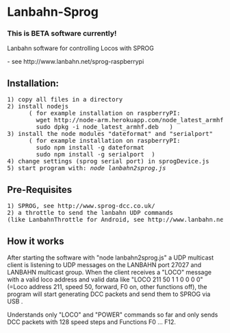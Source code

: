 Lanbahn-Sprog
=============

<h3>This is BETA software currently!</h3>

<p>Lanbahn software for controlling Locos with SPROG </p>
<p> - see http://www.lanbahn.net/sprog-raspberrypi </p>

<h2>Installation:</h2>
<pre>1) copy all files in a directory
2) install nodejs 
      ( for example installation on raspberryPI:  
        wget http://node-arm.herokuapp.com/node_latest_armhf.deb
        sudo dpkg -i node_latest_armhf.deb   )
3) install the node modules "dateformat" and "serialport"
      ( for example installation on raspberryPI: 
        sudo npm install -g dateformat
        sudo npm install -g serialport  )
4) change settings (sprog serial port) in sprogDevice.js
5) start program with: <i>node lanbahn2sprog.js</i>
</pre>

<h2>Pre-Requisites</h2>
<pre>1) SPROG, see http://www.sprog-dcc.co.uk/
2) a throttle to send the lanbahn UDP commands
(like LanbahnThrottle for Android, see http://www.lanbahn.net)
</pre>

<h2>How it works</h2>
<p>After starting the software with "node lanbahn2sprog.js" a UDP multicast client 
is listening to UDP messages on the LANBAHN port 27027 and LANBAHN multicast group. 
When the client receives a "LOCO" message with a valid loco address and valid data 
like "LOCO 211 50 1 1 0 0 0 0" (=Loco address 211, speed 50, forward, F0 on, other
functions off), the program will start generating DCC packets and send them to SPROG
via USB . </p>
<p>Understands only "LOCO" and "POWER" commands so far and only sends DCC packets with 128 speed steps and Functions F0 ... F12.</p>
